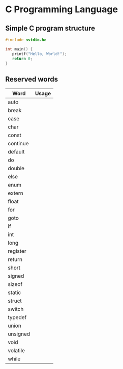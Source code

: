 # C Programming Language


## Simple C program structure

```C
#include <stdio.h>

int main() {
   printf("Hello, World!");
   return 0;
}
```

## Reserved words

| Word | Usage |
|-----|---|
| auto  | |
| break | |
| case | |
| char | |
| const |  |
| continue | |
| default | |
| do | |
| double | |
| else | |
| enum | |
| extern | |
| float | |
| for | |
| goto | |
| if | |
| int | |
| long | |
| register | |
| return | |
| short | |
| signed | | 
| sizeof | |
| static | |
| struct | |
| switch | |
| typedef | |
| union | |
| unsigned | |
| void | |
| volatile | |
| while | | 
